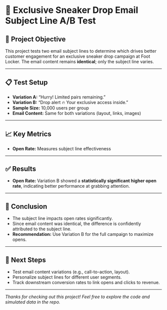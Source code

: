 # 👟 Exclusive Sneaker Drop Email Subject Line A/B Test

## 🎯 Project Objective  
This project tests two email subject lines to determine which drives better customer engagement for an exclusive sneaker drop campaign at Foot Locker. The email content remains **identical**; only the subject line varies.

---

## 📋 Test Setup  
- **Variation A:** “Hurry! Limited pairs remaining.” 
- **Variation B:** “Drop alert 🔥 Your exclusive access inside.” 
- **Sample Size:** 10,000 users per group  
- **Email Content:** Same for both variations (layout, links, images)

---

## 📈 Key Metrics  
- **Open Rate:** Measures subject line effectiveness  

---

## ✅ Results  
- **Open Rate:** Variation B showed a **statistically significant higher open rate**, indicating better performance at grabbing attention.  

---

## 🧠 Conclusion  
- The subject line impacts open rates significantly.  
- Since email content was identical, the difference is confidently attributed to the subject line.  
- **Recommendation:** Use Variation B for the full campaign to maximize opens.

---

## 🚀 Next Steps  
- Test email content variations (e.g., call-to-action, layout).  
- Personalize subject lines for different user segments.  
- Track downstream conversion rates to link opens and clicks to revenue.

---

*Thanks for checking out this project! Feel free to explore the code and simulated data in the repo.*

